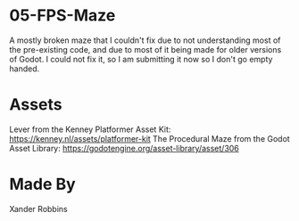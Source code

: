 # 05-FPS-Maze
A mostly broken maze that I couldn't fix due to not understanding most of the pre-existing code, and due to most of it being made for older versions of Godot. I could not fix it, so I am submitting it now so I don't go empty handed. 
# Assets
Lever from the Kenney Platformer Asset Kit: https://kenney.nl/assets/platformer-kit
The Procedural Maze from the Godot Asset Library: https://godotengine.org/asset-library/asset/306
# Made By
Xander Robbins

